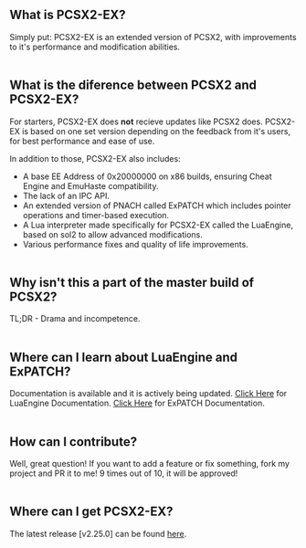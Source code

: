## What is PCSX2-EX?

Simply put: PCSX2-EX is an extended version of PCSX2, with improvements to it's performance and modification abilities.
<br/><br/>

## What is the diference between PCSX2 and PCSX2-EX?

For starters, PCSX2-EX does **not** recieve updates like PCSX2 does. PCSX2-EX is based on one set version depending on the feedback from it's users, for best performance and ease of use.

In addition to those, PCSX2-EX also includes:
- A base EE Address of 0x20000000 on x86 builds, ensuring Cheat Engine and EmuHaste compatibility.
- The lack of an IPC API.
- An extended version of PNACH called ExPATCH which includes pointer operations and timer-based execution.
- A Lua interpreter made specifically for PCSX2-EX called the LuaEngine, based on sol2 to allow advanced modifications.
- Various performance fixes and quality of life improvements.
<br/><br/>

## Why isn't this a part of the master build of PCSX2?

TL;DR - Drama and incompetence.
<br/><br/>

## Where can I learn about LuaEngine and ExPATCH?

Documentation is available and it is actively being updated.
[Click Here](https://topaz-reality.github.io/PCSX2-EX/lua) for LuaEngine Documentation.
[Click Here](https://topaz-reality.github.io/PCSX2-EX/expatch) for ExPATCH Documentation.
<br/><br/>

## How can I contribute?

Well, great question! If you want to add a feature or fix something, fork my project and PR it to me! 9 times out of 10, it will be approved!
<br/><br/>

## Where can I get PCSX2-EX?

The latest release [v2.25.0] can be found [here](https://github.com/Topaz-Reality/PCSX2-EX/releases/tag/v2.25.0).
